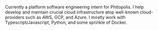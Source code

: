 Currently a platform software engineering intern for Phitopolis. I help develop and maintain crucial cloud infrastructure atop well-known cloud-providers such as AWS, GCP, and Azure. I mostly work with Typescript/Javascript, Python, and some sprinkle of Docker.
